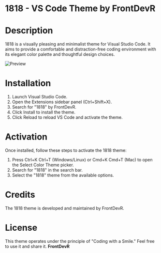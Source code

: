 # 1818 - VS Code Theme by FrontDevR

# Description

1818 is a visually pleasing and minimalist theme for Visual Studio Code. It aims to provide a comfortable and distraction-free coding environment with its elegant color palette and thoughtful design choices.

![Preview](https://raw.githubusercontent.com/FrontDevR/1818/main/preview_theme.png)

# Installation

1. Launch Visual Studio Code.
2. Open the Extensions sidebar panel (Ctrl+Shift+X).
3. Search for "1818" by FrontDevR.
4. Click Install to install the theme.
5. Click Reload to reload VS Code and activate the theme.

# Activation

Once installed, follow these steps to activate the 1818 theme:

1. Press Ctrl+K Ctrl+T (Windows/Linux) or Cmd+K Cmd+T (Mac) to open the Select Color Theme picker.
2. Search for "1818" in the search bar.
3. Select the "1818" theme from the available options.

# Credits

The 1818 theme is developed and maintained by FrontDevR.

# License

This theme operates under the principle of "Coding with a Smile." Feel free to use it and share it.
**FrontDevR**
